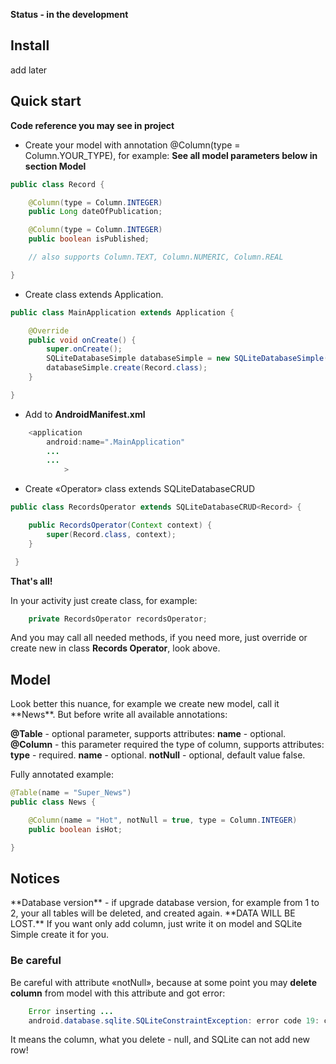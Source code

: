 **Status - in the development**

<h2>Install</h2>

add later

<h2>Quick start</h2>

**Code reference you may see in project**

- Create your model with annotation @Column(type = Column.YOUR_TYPE), for example:
**See all model parameters below in section Model**

```java
public class Record {

    @Column(type = Column.INTEGER)
    public Long dateOfPublication;

    @Column(type = Column.INTEGER)
    public boolean isPublished;

    // also supports Column.TEXT, Column.NUMERIC, Column.REAL

}
```

- Create class extends Application.

```java
public class MainApplication extends Application {

    @Override
    public void onCreate() {
        super.onCreate();
        SQLiteDatabaseSimple databaseSimple = new SQLiteDatabaseSimple(this);
        databaseSimple.create(Record.class);
    }

}
```

- Add to **AndroidManifest.xml**

```java
    <application
        android:name=".MainApplication"
        ...
        ...
            >
```

- Create «Operator» class extends SQLiteDatabaseCRUD<YourModel>

```java
public class RecordsOperator extends SQLiteDatabaseCRUD<Record> {

    public RecordsOperator(Context context) {
        super(Record.class, context);
    }

 }
```

**That's all!**

In your activity just create class, for example:
```java
    private RecordsOperator recordsOperator;
```
And you may call all needed methods, if you need more, just override or create new in class **Records Operator**, look above.

<h2>Model</h2>
Look better this nuance, for example we create new model, call it **News**. But before write all available annotations:

**@Table** - optional parameter, supports attributes:
    **name** - optional.
**@Column** - this parameter required the type of column, supports attributes:
    **type** - required.
    **name** - optional.
    **notNull** - optional, default value false.

Fully annotated example:

```java
@Table(name = "Super_News")
public class News {

    @Column(name = "Hot", notNull = true, type = Column.INTEGER)
    public boolean isHot;

}
```

<h2>Notices</h2>
**Database version** - if upgrade database version, for example from 1 to 2, your all tables will be deleted, and created again. **DATA WILL BE LOST.**
If you want only add column, just write it on model and SQLite Simple create it for you.

<h3>Be careful</h3>

Be careful with attribute «notNull», because at some point you may **delete column** from model with this attribute and got error:
```java
    Error inserting ...
    android.database.sqlite.SQLiteConstraintException: error code 19: constraint failed
```
It means the column, what you delete - null, and SQLite can not add new row!